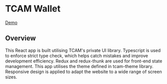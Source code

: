 # TCAM Wallet

[Demo](http://tcam-wallet.s3-website-ap-southeast-2.amazonaws.com/)

## Overview

This React app is built utilising TCAM's private UI library. Typescript is used to enforce strict type check, which helps catch mistakes and improve development efficiency. Redux and redux-thunk are used for front-end state management. This app utilises the theme defined in tcam-theme library. Responsive design is applied to adapt the website to a wide range of screen sizes.
